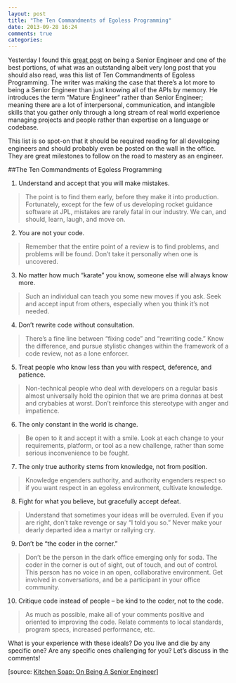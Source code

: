 ```yaml
---
layout: post
title: "The Ten Commandments of Egoless Programming"
date: 2013-09-28 16:24
comments: true
categories:
---
```


Yesterday I found this [great post](http://www.kitchensoap.com/2012/10/25/on-being-a-senior-engineer/) on being a Senior Engineer and one of the best portions, of what was an outstanding albeit very long post that you should also read, was this list of Ten Commandments of Egoless Programming. The writer was making the case that there’s a lot more to being a Senior Engineer than just knowing all of the APIs by memory. He introduces the term “Mature Engineer” rather than Senior Engineer; meaning there are a lot of interpersonal, communication, and intangible skills that you gather only through a long stream of real world experience managing projects and people rather than expertise on a language or codebase.
<!--more-->
This list is so spot-on that it should be required reading for all developing engineers and should probably even be posted on the wall in the office. They are great milestones to follow on the road to mastery as an engineer.

##The Ten Commandments of Egoless Programming

1. Understand and accept that you will make mistakes.
  > The point is to find them early, before they make it into production. Fortunately, except for the few of us developing rocket guidance software at JPL, mistakes are rarely fatal in our industry. We can, and should, learn, laugh, and move on.

2. You are not your code.
  > Remember that the entire point of a review is to find problems, and problems will be found. Don’t take it personally when one is uncovered.

3. No matter how much “karate” you know, someone else will always know more.
  > Such an individual can teach you some new moves if you ask. Seek and accept input from others, especially when you think it’s not needed.

4. Don’t rewrite code without consultation.
  > There’s a fine line between “fixing code” and “rewriting code.” Know the difference, and pursue stylistic changes within the framework of a code review, not as a lone enforcer.

5. Treat people who know less than you with respect, deference, and patience.
  > Non-technical people who deal with developers on a regular basis almost universally hold the opinion that we are prima donnas at best and crybabies at worst. Don’t reinforce this stereotype with anger and impatience.

6. The only constant in the world is change.
  > Be open to it and accept it with a smile. Look at each change to your requirements, platform, or tool as a new challenge, rather than some serious inconvenience to be fought.

7. The only true authority stems from knowledge, not from position.
  > Knowledge engenders authority, and authority engenders respect so if you want respect in an egoless environment, cultivate knowledge.

8. Fight for what you believe, but gracefully accept defeat.
  > Understand that sometimes your ideas will be overruled. Even if you are right, don’t take revenge or say “I told you so.” Never make your dearly departed idea a martyr or rallying cry.

9. Don’t be “the coder in the corner.”
  > Don’t be the person in the dark office emerging only for soda. The coder in the corner is out of sight, out of touch, and out of control. This person has no voice in an open, collaborative environment. Get involved in conversations, and be a participant in your office community.

10. Critique code instead of people – be kind to the coder, not to the code.
  > As much as possible, make all of your comments positive and oriented to improving the code. Relate comments to local standards, program specs, increased performance, etc.

What is your experience with these ideals? Do you live and die by any specific one? Are any specific ones challenging for you? Let’s discuss in the comments!

[source: [Kitchen Soap: On Being A Senior Engineer](http://www.kitchensoap.com/2012/10/25/on-being-a-senior-engineer/)]
